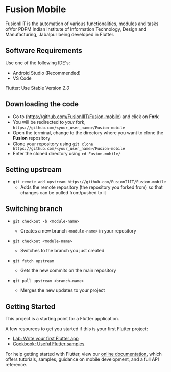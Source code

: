 # Fusion Mobile

FusionIIIT is the automation of various functionalities, modules and tasks of/for PDPM Indian Institute of Information Technology, Design and Manufacturing, Jabalpur being developed in Flutter.

## Software Requirements

Use one of the following IDE's:
- Android Studio (Recommended)
- VS Code


Flutter: Use Stable Version *2.0*

## Downloading the code

* Go to (<https://github.com/FusionIIIT/Fusion-mobile>) and click on **Fork**
* You will be redirected to *your* fork, `https://github.com/<your_user_name>/Fusion-mobile`
* Open the terminal, change to the directory where you want to clone the **Fusion** repository
* Clone your repository using `git clone https://github.com/<your_user_name>/Fusion-mobile`
* Enter the cloned directory using `cd Fusion-mobile/`

## Setting upstream

* `git remote add upstream https://github.com/FusionIIIT/Fusion-mobile`
  * Adds the remote repository (the repository you forked from) so that changes can be pulled from/pushed to it

## Switching branch

* `git checkout -b <module-name>`
  * Creates a new branch `<module-name>` in your repository
  
* `git checkout <module-name>`
  * Switches to the branch you just created


* `git fetch upstream`
  * Gets the new commits on the main repository
  
* `git pull upstream <branch-name>`
  * Merges the new updates to your project


## Getting Started

This project is a starting point for a Flutter application.

A few resources to get you started if this is your first Flutter project:

- [Lab: Write your first Flutter app](https://flutter.dev/docs/get-started/codelab)
- [Cookbook: Useful Flutter samples](https://flutter.dev/docs/cookbook)

For help getting started with Flutter, view our
[online documentation](https://flutter.dev/docs), which offers tutorials,
samples, guidance on mobile development, and a full API reference.
